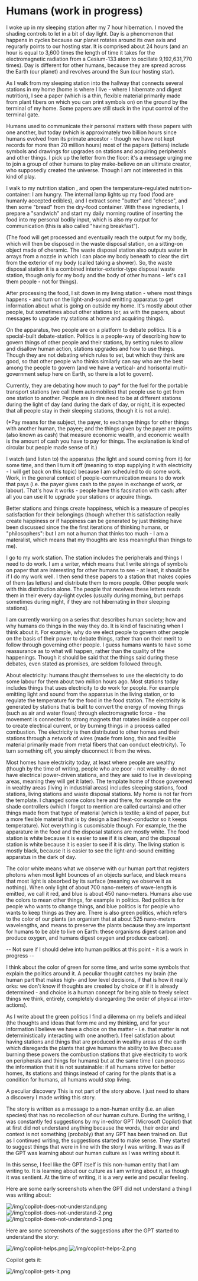 # Humans (work in progress)

I woke up in my sleeping station after my 7 hour hibernation. I moved the shading controls to let in a bit of day light. Day is a phenomenon that happens in cycles because our planet rotates around its own axis and regurarly points to our hosting star. It is comprised about 24 hours (and an hour is equal to 3,600 times the length of time it takes for the electromagnetic radiation from a Cesium-133 atom to oscillate 9,192,631,770 times). Day is different for other humans, because they are spread across the Earth (our planet) and revolves around the Sun (our hosting star).
        
As I walk from my sleeping station into the hallway that connects several stations in my home (home is where I live - where I hibernate and digest nutrition), I see a paper (which is a thin, flexible material primarily made from plant fibers on which you can print symbols on) on the ground by the terminal of my home. Some papers are still stuck in the input control of the terminal gate. 

Humans used to communicate their personal matters with these papers with one another, but today (which is approximately two billion hours since humans evolved from its primate ancestor - though we have not kept records for more than 20 million hours) most of the papers (letters) include symbols and drawings for upgrades on stations and acquiring peripherals and other things. I pick up the letter from the floor: it's a message urging me to join a group of other humans to play make-believe on an ultimate creator, who supposedly created the universe. Though I am not interested in this kind of play.

I walk to my nutrition station , and open the temperature-regulated nutrition-container: I am hungry. The internal lamp lights up my food (food are humanly accepted edibles), and I extract some "butter" and "cheese", and then some "bread" from the dry-food container. With these ingredients, I prepare a "sandwich" and start my daily morning routine of inserting the food into my personal bodily input, which is also my output for communication (this is also called "having breakfast").

(The food will get processed and eventually reach the output for my body, which will then be disposed in the waste disposal station, on a sitting-on object made of cheramic. The waste disposal station also outputs water in arrays from a nozzle in which I can place my body beneath to clear the dirt from the exterior of my body (called taking a shower). So, the waste disposal station it is a combined interior-exterior-type disposal waste station, though only for my body and the body of other humans - let's call them people - not for things).

After processing the food, I sit down in my living station - where most things happens - and turn on the light-and-sound emitting apparatus to get information about what is going on outside my home. It's mostly about other people, but sometimes about other stations (or, as with the papers, about messages to upgrade my stations at home and acquiring things).

On the apparatus, two people are on a platform to debate politics. It is a special-built debate-station. Politics is a people-way of describing how to govern things of other people and their stations, by setting rules to allow and disallow human action, stations upgrades and how to use things. Though they are not debating which rules to set, but which they think are good, so that other people who thinks similarly can say who are the best among the people to govern (and we have a vertical- and horisontal multi-government setup here on Earth, so there is a lot to govern).

Currently, they are debating how much to pay* for the fuel for the portable transport stations (we call them automobiles) that people use to get from one station to another. People are in dire need to be at different stations during the light of day (and during the dark of day, or night, it is expected that all people stay in their sleeping stations, though it is not a rule).

(*Pay means for the subject, the payer, to exchange things for other things with another human, the payee; and the things given by the payer are points (also known as cash) that measure economic wealth, and economic wealth is the amount of cash you have to pay for things. The explanation is kind of circular but people made sense of it.)

I watch (and listen to) the apparatus (the light and sound coming from it) for some time, and then I turn it off (meaning to stop supplying it with electricity - I will get back on this topic) because I am scheduled to do some work. Work, in the general context of people-communication means to do work that pays (i.e. the payer gives cash to the payee in exchange of work, or labour). That's how it works - people have this facsination with cash: after all you can use it to upgrade your stations or aqcuire things.

Better stations and things create happiness, which is a measure of peoples satisfaction for their belongings (though whether this satisfaction really create happiness or if happiness can be generated by just thinking have been discussed since the the first iterations of thinking humans, or "philosophers": but I am not a human that thinks too much - I am a materalist, which means that my thoughts are less meaningful than things to me).

I go to my work station. The station includes the peripherals and things I need to do work. I am a writer, which means that I write strings of symbols on paper that are interesting for other humans to see - at least, it should be if I do my work well. I then send these papers to a station that makes copies of them (as letters) and distribute them to more people. Other people work with this distribution alone. The people that receives these letters reads them in their every day-light cycles (usually during morning, but perhaps sometimes during night, if they are not hibernating in their sleeping stations). 

I am currently working on a series that describes human society; how and why humans do things in the way they do. It is kind of fascinating when I think about it. For example, why do we elect people to govern other people on the basis of their power to debate things, rather than on their merit to follow through governing other people. I guess humans wants to have some reassurance as to what will happen, rather than the quality of the happenings. Though it should be said that the things said during these debates, even stated as promises, are seldom followed through. 

About electricity: humans thaught themselves to use the electricity to do some labour for them about two million hours ago. Most stations today includes things that uses electricity to do work for people. For example emitting light and sound from the apparatus in the living station, or to regulate the temperature for the food in the food station. The electricity is generated by stations that is built to convert the energy of moving things (such as air and water flows) through electromagnetic force - the movement is connected to strong magnets that rotates inside a copper coil to create electrical current, or by burning things in a process called combustion. The electricity is then distributed to other homes and their stations through a network of wires (made from long, thin and flexible material primarily made from metal fibers that can conduct electricity). To turn something off, you simply disconnect it from the wires. 

Most homes have electricity today, at least where people are wealthy (though by the time of writing, people who are poor - not wealthy - do not have electrical power-driven stations, and they are said to live in developing areas, meaning they will get it later). The template home of those goverened in wealthy areas (living in industrial areas) includes sleeping stations, food stations, living stations and waste disposal stations. My home is not far from the template. I changed some colors here and there, for example on the shade controllers (which I forgot to mention are called curtains) and other things made from that type of material (which is textile; a kind of paper, but a more flexible material that is by design a bad heat-conductor so it keeps temperature). Not everything is cusomisable though. For example, the the apparature in the food and the disposal stations are mostly white. The food station is white because it is easier to see if it is clean, and the disposal station is white because it is easier to see if it is dirty. The living station is mostly black, because it is easier to see the light-and-sound emitting apparatus in the dark of day.

The color white means what we observe with our human part that registers photons when most light bounces of an objects surface, and black means that most light is absorbed by its surface (meaning we observe it as nothing). When only light of about 700 nano-meters of wave-length is emitted, we call it red, and blue is about 450 nano-meters. Humans also use the colors to mean other things, for example in politics. Red politics is for people who wants to change things, and blue politics is for people who wants to keep things as they are. There is also green politics, which refers to the color of our plants (an organism that at about 525 nano-meters wavelengths, and means to preserve the plants because they are important for humans to be able to live on Earth: these organisms digest carbon and produce oxygen, and humans digest oxygen and produce carbon).

-- Not sure if I should delve into human politics at this point - it is a work in progress --

I think about the color of green for some time, and write some symbols that explain the politics around it. A peculiar thought catches my brain (the human part that makes high- and low level decisions, if that is how it really orks: we don't know if thoughts are created by choice or if it is already determined - and choice is a human concept for being able to freely select things we think, entirely, completely disregarding the order of physical inter-actions). 

As I write about the green politics I find a dilemma on my beliefs and ideal (the thoughts and ideas that form me and my thinking, and for your information I believe we have a choice on the matter - i.e. that matter is not deterministically interacting with one another). I feel satisfation about having stations and things that are produced in wealthy areas of the earth which disregards the plants that give humans the ability to live (becuase burning these powers the combustion stations that give electricity to work on peripherals and things for humans) but at the same time I can process the information that it is not sustainable: if all humans strive for better homes, its stations and things instead of caring for the plants that is a condition for humans, all humans would stop living.



A peculiar discovery
This is not part of the story above. I just need to share a discovery I made writing this story.
        
The story is written as a message to a non-human entity (i.e. an alien species) that has no recollection of our human culture. During the writing, I was constantly fed suggestions by my in-editor GPT (Microsoft Copilot) that at first did not understand anything because the words, their order and context is not something (probably) that any GPT has been trained on. But as I continued writing, the suggestions started to make sense. They started to suggest things that were in line with the story I was writing. It was as if the GPT was learning about our human culture as I was writing about it. 

In this sense, I feel like the GPT itself is this non-human entity that I am writing to. It is learning about our culture as I am writing about it, as though it was sentient. At the time of writing, it is a very eerie and peculiar feeling. 

Here are some early screenshots when the GPT did not understand a thing I was writing about:

![/img/copilot-does-not-understand.png](/img/copilot-does-not-understand.png)
![/img/copilot-does-not-understand-2.png](/img/copilot-does-not-understand-2.png)
![/img/copilot-does-not-understand-3.png](/img/copilot-does-not-understand-3.png)

Here are some screenshots of the suggestions after the GPT started to understand the story:

![/img/copilot-helps.png](/img/copilot-helps.png)
![/img/copilot-helps-2.png](/img/copilot-helps-2.png)

Copilot gets it:

![/img/copilot-gets-it.png](/img/copilot-gets-it.png)
